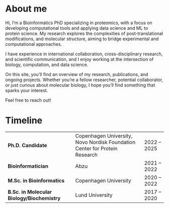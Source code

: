 # About me 

Hi, I’m a Bioinformatics PhD specializing in proteomics, with a focus on developing computational tools and applying data science and ML to protein science. My research explores the complexities of post-translational modifications, and molecular structure, aiming to bridge experimental and computational approaches.

I have experience in international collaboration, cross-disciplinary research, and scientific communication, and I enjoy working at the intersection of biology, computation, and data science.

On this site, you’ll find an overview of my research, publications, and ongoing projects. Whether you’re a fellow researcher, potential collaborator, or just curious about molecular biology, I hope you’ll find something that sparks your interest.

Feel free to reach out!

# Timeline 

|   |   |   |
|---|---|---|
| **Ph.D. Candidate**   | Copenhagen University, Novo Nordisk Foundation Center for Protein Research | 2022 – 2025 |
| **Bioinformatician**  | Abzu  | 2021 – 2022 |
| **M.Sc. in Bioinformatics** | Copenhagen University | 2020 – 2022 |
| **B.Sc. in Molecular Biology/Biochemistry** | Lund University | 2017 – 2020 |



